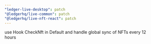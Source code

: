 ```yaml
---
"ledger-live-desktop": patch
"@ledgerhq/live-common": patch
"@ledgerhq/live-nft-react": patch
---
```


use Hook CheckNft in Default and handle global sync of NFTs every 12 hours
